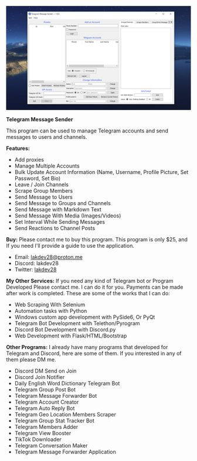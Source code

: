 <img src='/screenshot.png'>

**Telegram Message Sender**

This program can be used to manage Telegram accounts and send messages to users and channels.

**Features:**
- Add proxies
- Manage Multiple Accounts
- Bulk Update Account Information (Name, Username, Profile Picture, Set Password, Set Bio)
- Leave / Join Channels
- Scrape Group Members
- Send Message to Users
- Send Message to Groups and Channels
- Send Message with Markdown Text
- Send Message With Media (Images/Videos)
- Set Interval While Sending Messages
- Send Reactions to Channel Posts

**Buy:**
Please contact me to buy this program. This program is only $25, and If you need I'll provide a guide to use the application.
- Email: [lakdev28@proton.me](mailto:lakdev28@proton.me)
- Discord: lakdev28
- Twitter: [lakdev28](https://twitter.com/lakdev28)

**My Other Services:**
If you need any kind of Telegram bot or Program Developed Please contact me. I can do it for you. Payments can be made after work is completed. These are some of the works that I can do:
- Web Scraping With Selenium
- Automation tasks with Python
- Windows custom app development with PySide6, Or PyQt
- Telegram Bot Development with Telethon/Pyrogram
- Discord Bot Development with Discord.py
- Web Development with Flask/HTML/Bootstrap

**Other Programs:**
I already have many programs that developed for Telegram and Discord, here are some of them. If you interested in any of them please DM me.
- Discord DM Send on Join
- Discord Join Notifier
- Daily English Word Dictionary Telegram Bot
- Telegram Group Post Bot
- Telegram Message Forwarder Bot
- Telegram Account Creator
- Telegram Auto Reply Bot
- Telegram Geo Location Members Scraper
- Telegram Group Stat Tracker Bot
- Telegram Members Adder
- Telegram View Booster
- TikTok Downloader
- Telegram Conversation Maker
- Telegram Message Forwarder Application
